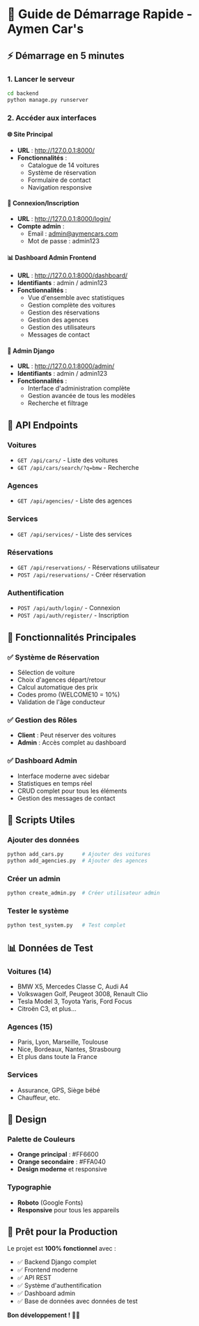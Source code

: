 # 🚀 Guide de Démarrage Rapide - Aymen Car's

## ⚡ **Démarrage en 5 minutes**

### 1. **Lancer le serveur**
```bash
cd backend
python manage.py runserver
```

### 2. **Accéder aux interfaces**

#### 🌐 **Site Principal**
- **URL** : http://127.0.0.1:8000/
- **Fonctionnalités** :
  - Catalogue de 14 voitures
  - Système de réservation
  - Formulaire de contact
  - Navigation responsive

#### 🔐 **Connexion/Inscription**
- **URL** : http://127.0.0.1:8000/login/
- **Compte admin** :
  - Email : admin@aymencars.com
  - Mot de passe : admin123

#### 📊 **Dashboard Admin Frontend**
- **URL** : http://127.0.0.1:8000/dashboard/
- **Identifiants** : admin / admin123
- **Fonctionnalités** :
  - Vue d'ensemble avec statistiques
  - Gestion complète des voitures
  - Gestion des réservations
  - Gestion des agences
  - Gestion des utilisateurs
  - Messages de contact

#### 🔧 **Admin Django**
- **URL** : http://127.0.0.1:8000/admin/
- **Identifiants** : admin / admin123
- **Fonctionnalités** :
  - Interface d'administration complète
  - Gestion avancée de tous les modèles
  - Recherche et filtrage

## 📡 **API Endpoints**

### **Voitures**
- `GET /api/cars/` - Liste des voitures
- `GET /api/cars/search/?q=bmw` - Recherche

### **Agences**
- `GET /api/agencies/` - Liste des agences

### **Services**
- `GET /api/services/` - Liste des services

### **Réservations**
- `GET /api/reservations/` - Réservations utilisateur
- `POST /api/reservations/` - Créer réservation

### **Authentification**
- `POST /api/auth/login/` - Connexion
- `POST /api/auth/register/` - Inscription

## 🎯 **Fonctionnalités Principales**

### ✅ **Système de Réservation**
- Sélection de voiture
- Choix d'agences départ/retour
- Calcul automatique des prix
- Codes promo (WELCOME10 = 10%)
- Validation de l'âge conducteur

### ✅ **Gestion des Rôles**
- **Client** : Peut réserver des voitures
- **Admin** : Accès complet au dashboard

### ✅ **Dashboard Admin**
- Interface moderne avec sidebar
- Statistiques en temps réel
- CRUD complet pour tous les éléments
- Gestion des messages de contact

## 🔧 **Scripts Utiles**

### **Ajouter des données**
```bash
python add_cars.py      # Ajouter des voitures
python add_agencies.py  # Ajouter des agences
```

### **Créer un admin**
```bash
python create_admin.py  # Créer utilisateur admin
```

### **Tester le système**
```bash
python test_system.py   # Test complet
```

## 📊 **Données de Test**

### **Voitures (14)**
- BMW X5, Mercedes Classe C, Audi A4
- Volkswagen Golf, Peugeot 3008, Renault Clio
- Tesla Model 3, Toyota Yaris, Ford Focus
- Citroën C3, et plus...

### **Agences (15)**
- Paris, Lyon, Marseille, Toulouse
- Nice, Bordeaux, Nantes, Strasbourg
- Et plus dans toute la France

### **Services**
- Assurance, GPS, Siège bébé
- Chauffeur, etc.

## 🎨 **Design**

### **Palette de Couleurs**
- **Orange principal** : #FF6600
- **Orange secondaire** : #FFA040
- **Design moderne** et responsive

### **Typographie**
- **Roboto** (Google Fonts)
- **Responsive** pour tous les appareils

## 🚀 **Prêt pour la Production**

Le projet est **100% fonctionnel** avec :
- ✅ Backend Django complet
- ✅ Frontend moderne
- ✅ API REST
- ✅ Système d'authentification
- ✅ Dashboard admin
- ✅ Base de données avec données de test

**Bon développement !** 🚗✨ 